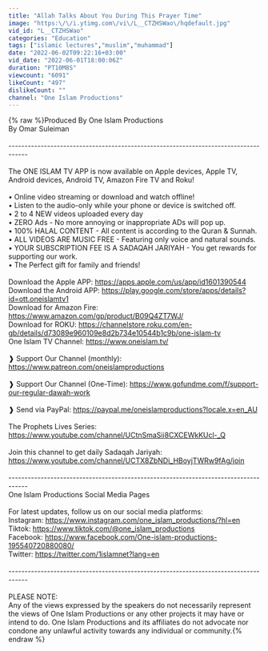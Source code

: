 ```yaml
---
title: "Allah Talks About You During This Prayer Time"
image: "https:\/\/i.ytimg.com\/vi\/L__CTZHSWao\/hqdefault.jpg"
vid_id: "L__CTZHSWao"
categories: "Education"
tags: ["islamic lectures","muslim","muhammad"]
date: "2022-06-02T09:22:16+03:00"
vid_date: "2022-06-01T18:00:06Z"
duration: "PT10M8S"
viewcount: "6091"
likeCount: "497"
dislikeCount: ""
channel: "One Islam Productions"
---
```

{% raw %}Produced By One Islam Productions<br />By Omar Suleiman<br /><br />------------------------------------------------------------------------------------<br /><br />The ONE ISLAM TV APP is now available on Apple devices, Apple TV, Android devices, Android TV, Amazon Fire TV and Roku!<br /> <br />• Online video streaming or download and watch offline!<br />• Listen to the audio-only while your phone or device is switched off.<br />• 2 to 4 NEW videos uploaded every day<br />• ZERO Ads - No more annoying or inappropriate ADs will pop up.<br />• 100% HALAL CONTENT - All content is according to the Quran &amp; Sunnah.<br />• ALL VIDEOS ARE MUSIC FREE - Featuring only voice and natural sounds.<br />• YOUR SUBSCRIPTION FEE IS A SADAQAH JARIYAH - You get rewards for supporting our work. <br />• The Perfect gift for family and friends!<br /> <br />Download the Apple APP:  <a rel="nofollow" target="blank" href="https://apps.apple.com/us/app/id1601390544">https://apps.apple.com/us/app/id1601390544</a><br />Download the Android APP: <a rel="nofollow" target="blank" href="https://play.google.com/store/apps/details?id=ott.oneislamtv1">https://play.google.com/store/apps/details?id=ott.oneislamtv1</a><br />Download for Amazon Fire:  <a rel="nofollow" target="blank" href="https://www.amazon.com/gp/product/B09Q4ZT7WJ/">https://www.amazon.com/gp/product/B09Q4ZT7WJ/</a><br />Download for ROKU: <a rel="nofollow" target="blank" href="https://channelstore.roku.com/en-gb/details/d73089e960109e8d2b734e10544b1c9b/one-islam-tv">https://channelstore.roku.com/en-gb/details/d73089e960109e8d2b734e10544b1c9b/one-islam-tv</a><br />One Islam TV Channel: <a rel="nofollow" target="blank" href="https://www.oneislam.tv/">https://www.oneislam.tv/</a><br /><br />❱ Support Our Channel (monthly): <a rel="nofollow" target="blank" href="https://www.patreon.com/oneislamproductions">https://www.patreon.com/oneislamproductions</a><br />  <br />❱ Support Our Channel (One-Time): <a rel="nofollow" target="blank" href="https://www.gofundme.com/f/support-our-regular-dawah-work">https://www.gofundme.com/f/support-our-regular-dawah-work</a><br /><br />❱ Send via PayPal: <a rel="nofollow" target="blank" href="https://paypal.me/oneislamproductions?locale.x=en_AU">https://paypal.me/oneislamproductions?locale.x=en_AU</a> <br /><br />The Prophets Lives Series: <a rel="nofollow" target="blank" href="https://www.youtube.com/channel/UCtnSmaSii8CXCEWkKUcl-_Q">https://www.youtube.com/channel/UCtnSmaSii8CXCEWkKUcl-_Q</a><br /><br />Join this channel to get daily Sadaqah Jariyah:<br /><a rel="nofollow" target="blank" href="https://www.youtube.com/channel/UCTX8ZbNDi_HBoyjTWRw9fAg/join">https://www.youtube.com/channel/UCTX8ZbNDi_HBoyjTWRw9fAg/join</a><br /><br />------------------------------------------------------------------------------------<br />One Islam Productions Social Media Pages<br /><br />For latest updates, follow us on our social media platforms:<br />Instagram: <a rel="nofollow" target="blank" href="https://www.instagram.com/one_islam_productions/?hl=en">https://www.instagram.com/one_islam_productions/?hl=en</a><br />Tiktok: <a rel="nofollow" target="blank" href="https://www.tiktok.com/@one_islam_productions">https://www.tiktok.com/@one_islam_productions</a><br />Facebook: <a rel="nofollow" target="blank" href="https://www.facebook.com/One-islam-productions-195540720880080/">https://www.facebook.com/One-islam-productions-195540720880080/</a><br />Twitter: <a rel="nofollow" target="blank" href="https://twitter.com/1islamnet?lang=en">https://twitter.com/1islamnet?lang=en</a><br /><br />------------------------------------------------------------------------------------<br /><br />PLEASE NOTE: <br />Any of the views expressed by the speakers do not necessarily represent the views of One Islam Productions or any other projects it may have or intend to do. One Islam Productions and its affiliates do not advocate nor condone any unlawful activity towards any individual or community.{% endraw %}
